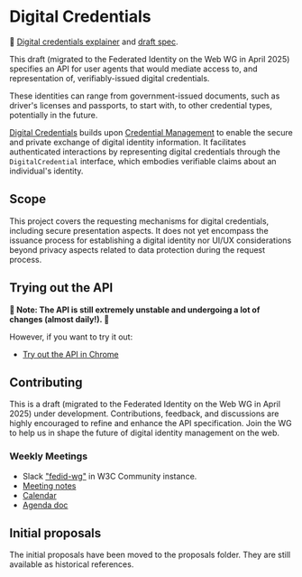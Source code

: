 # Digital Credentials

📄 [Digital credentials explainer](explainer.md) and [draft spec](https://wicg.github.io/digital-identities/).

This draft (migrated to the Federated Identity on the Web WG in April 2025) specifies an API for user agents that would mediate access to, and representation of, verifiably-issued digital credentials.

These identities can range from government-issued documents, such as driver's licenses and passports, to start with, to other credential types, potentially in the future.

[Digital Credentials](https://wicg.github.io/digital-identities/) builds upon [Credential Management](https://www.w3.org/TR/credential-management-1/) to enable the secure and private exchange of digital identity information. It facilitates authenticated interactions by representing digital credentials through the `DigitalCredential` interface, which embodies verifiable claims about an individual's identity.

## Scope

This project covers the requesting mechanisms for digital credentials, including secure presentation aspects. It does not yet encompass the issuance process for establishing a digital identity nor UI/UX considerations beyond privacy aspects related to data protection during the request process.

## Trying out the API

**🚧 Note: The API is still extremely unstable and undergoing a lot of changes (almost daily!). 🚧**

However, if you want to try it out:

- [Try out the API in Chrome](https://digitalcredentials.dev/docs/requirements/)

## Contributing

This is a draft (migrated to the Federated Identity on the Web WG in April 2025) under development. Contributions, feedback, and discussions are highly encouraged to refine and enhance the API specification.
Join the WG to help us in shape the future of digital identity management on the web.

### Weekly Meetings

- Slack ["fedid-wg"](https://app.slack.com/client/T010EGK9PQE/C06RR5RQUDT) in W3C Community instance.
- [Meeting notes](https://github.com/w3c-fedid/meetings)
- [Calendar](https://www.w3.org/groups/wg/fedid/calendar/)
- [Agenda doc](https://docs.google.com/document/d/1Sq9tjh4Hv887Mzjoor-ZauXJ1glq6MCdjTsyUYNHjWA/)

## Initial proposals

The initial proposals have been moved to the proposals folder. They are still available as historical references.

